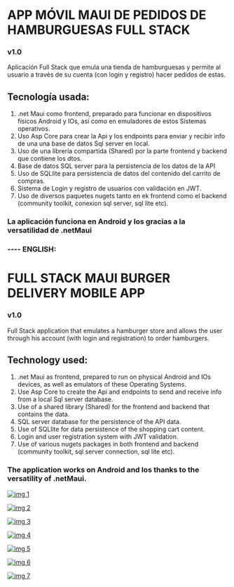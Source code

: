 # APP MÓVIL MAUI DE PEDIDOS DE HAMBURGUESAS FULL STACK

### v1.0

Aplicación Full Stack que emula una tienda de hamburguesas y permite al usuario a través de su cuenta (con login y registro) hacer pedidos de estas.

## Tecnología usada:

1. .net Maui como frontend, preparado para funcionar en dispositivos físicos Android y IOs, así como en emuladores de estos Sistemas operativos.
2. Uso Asp Core para crear la Api y los endpoints para enviar y recibir info de una una base de datos Sql server en local.
3. Uso de una librería compartida (Shared) por la parte frontend y backend que contiene los dtos.
4. Base de datos SQL server para la persistencia de los datos de la API
5. Uso de SQLlite para persistencia de datos del contenido del carrito de compras.
6. Sistema de Login y registro de usuarios con validación en JWT.
7. Uso de diversos paquetes nugets tanto en ek frontend como el backend (community toolkit, conexion sql server, sql lite etc).

### La aplicación funciona en Android y Ios gracias a la versatilidad de .netMaui

### ---- ENGLISH:

# FULL STACK MAUI BURGER DELIVERY MOBILE APP

### v1.0

Full Stack application that emulates a hamburger store and allows the user through his account (with login and registration) to order hamburgers.

## Technology used:

1. .net Maui as frontend, prepared to run on physical Android and IOs devices, as well as emulators of these Operating Systems.
2. Use Asp Core to create the Api and endpoints to send and receive info from a local Sql server database.
3. Use of a shared library (Shared) for the frontend and backend that contains the data.
4. SQL server database for the persistence of the API data.
5. Use of SQLlite for data persistence of the shopping cart content.
6. Login and user registration system with JWT validation.
7. Use of various nugets packages in both frontend and backend (community toolkit, sql server connection, sql lite etc).

### The application works on Android and Ios thanks to the versatility of .netMaui.


[![img 1](https://raw.githubusercontent.com/Isrfag/Images-For-Projecrs/master/7.png)]([https://github.com](https://raw.githubusercontent.com/Isrfag/Images-For-Projecrs/master/7.png))

[![img 2](https://raw.githubusercontent.com/Isrfag/Images-For-Projecrs/master/7.png)]([https://github.com](https://raw.githubusercontent.com/Isrfag/Images-For-Projecrs/master/1.png))

[![img 3](https://raw.githubusercontent.com/Isrfag/Images-For-Projecrs/master/7.png)]([https://github.com](https://raw.githubusercontent.com/Isrfag/Images-For-Projecrs/master/2.png))

[![img 4](https://raw.githubusercontent.com/Isrfag/Images-For-Projecrs/master/7.png)]([https://github.com](https://raw.githubusercontent.com/Isrfag/Images-For-Projecrs/master/3.png))

[![img 5](https://raw.githubusercontent.com/Isrfag/Images-For-Projecrs/master/7.png)]([https://github.com](https://raw.githubusercontent.com/Isrfag/Images-For-Projecrs/master/4.png))

[![img 6](https://raw.githubusercontent.com/Isrfag/Images-For-Projecrs/master/7.png)]([https://github.com](https://raw.githubusercontent.com/Isrfag/Images-For-Projecrs/master/5.png))

[![img 7](https://raw.githubusercontent.com/Isrfag/Images-For-Projecrs/master/7.png)]([https://github.com](https://raw.githubusercontent.com/Isrfag/Images-For-Projecrs/master/6.png))


